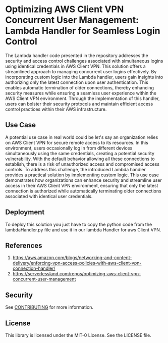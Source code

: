 # Optimizing AWS Client VPN Concurrent User Management: Lambda Handler for Seamless Login Control
The Lambda handler code presented in the repository addresses the security and access control challenges associated with simultaneous logins using identical credentials in AWS Client VPN. This solution offers a streamlined approach to managing concurrent user logins effectively. By incorporating custom logic into the Lambda handler, users gain insights into authorizing only the latest connection upon user authentication. This enables automatic termination of older connections, thereby enhancing security measures while ensuring a seamless user experience within the AWS Client VPN environment. Through the implementation of this handler, users can bolster their security protocols and maintain efficient access control practices within their AWS infrastructure.
## Use Case
A potential use case in real world could be let's say an organization relies on AWS Client VPN for secure remote access to its resources. In this environment, users occasionally log in from different devices simultaneously using the same credentials, creating a potential security vulnerability. With the default behavior allowing all these connections to establish, there is a risk of unauthorized access and compromised access controls. To address this challenge, the introduced Lambda handler provides a practical solution by implementing custom logic. This use case demonstrates how organizations can enhance security and streamline user access in their AWS Client VPN environment, ensuring that only the latest connection is authorized while automatically terminating older connections associated with identical user credentials.
## Deployment

To deploy this solution you just have to copy the python code from the lambdaHandler.py file and use it in our lambda Handler for aws Client VPN.

## References
1. https://aws.amazon.com/blogs/networking-and-content-delivery/enforcing-vpn-access-policies-with-aws-client-vpn-connection-handler/
2. https://serverlessland.com/repos/optimizing-aws-client-vpn-concurrent-user-management

## Security

See [CONTRIBUTING](CONTRIBUTING.md#security-issue-notifications) for more information.

## License

This library is licensed under the MIT-0 License. See the LICENSE file.


